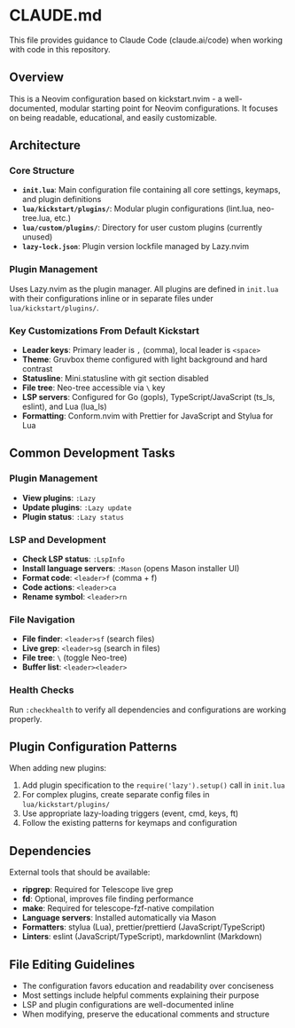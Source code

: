 # CLAUDE.md

This file provides guidance to Claude Code (claude.ai/code) when working with
code in this repository.

## Overview

This is a Neovim configuration based on kickstart.nvim - a well-documented,
modular starting point for Neovim configurations. It focuses on being readable,
educational, and easily customizable.

## Architecture

### Core Structure

- **`init.lua`**: Main configuration file containing all core settings,
  keymaps, and plugin definitions
- **`lua/kickstart/plugins/`**: Modular plugin configurations (lint.lua,
  neo-tree.lua, etc.)
- **`lua/custom/plugins/`**: Directory for user custom plugins (currently
  unused)
- **`lazy-lock.json`**: Plugin version lockfile managed by Lazy.nvim

### Plugin Management

Uses Lazy.nvim as the plugin manager. All plugins are defined in `init.lua`
with their configurations inline or in separate files under
`lua/kickstart/plugins/`.

### Key Customizations From Default Kickstart

- **Leader keys**: Primary leader is `,` (comma), local leader is `<space>`
- **Theme**: Gruvbox theme configured with light background and hard contrast
- **Statusline**: Mini.statusline with git section disabled
- **File tree**: Neo-tree accessible via `\` key
- **LSP servers**: Configured for Go (gopls), TypeScript/JavaScript (ts_ls,
  eslint), and Lua (lua_ls)
- **Formatting**: Conform.nvim with Prettier for JavaScript and Stylua for Lua

## Common Development Tasks

### Plugin Management

- **View plugins**: `:Lazy`
- **Update plugins**: `:Lazy update`
- **Plugin status**: `:Lazy status`

### LSP and Development

- **Check LSP status**: `:LspInfo`
- **Install language servers**: `:Mason` (opens Mason installer UI)
- **Format code**: `<leader>f` (comma + f)
- **Code actions**: `<leader>ca`
- **Rename symbol**: `<leader>rn`

### File Navigation

- **File finder**: `<leader>sf` (search files)
- **Live grep**: `<leader>sg` (search in files)
- **File tree**: `\` (toggle Neo-tree)
- **Buffer list**: `<leader><leader>`

### Health Checks

Run `:checkhealth` to verify all dependencies and configurations are working
properly.

## Plugin Configuration Patterns

When adding new plugins:

1. Add plugin specification to the `require('lazy').setup()` call in `init.lua`
2. For complex plugins, create separate config files in `lua/kickstart/plugins/`
3. Use appropriate lazy-loading triggers (event, cmd, keys, ft)
4. Follow the existing patterns for keymaps and configuration

## Dependencies

External tools that should be available:

- **ripgrep**: Required for Telescope live grep
- **fd**: Optional, improves file finding performance
- **make**: Required for telescope-fzf-native compilation
- **Language servers**: Installed automatically via Mason
- **Formatters**: stylua (Lua), prettier/prettierd (JavaScript/TypeScript)
- **Linters**: eslint (JavaScript/TypeScript), markdownlint (Markdown)

## File Editing Guidelines

- The configuration favors education and readability over conciseness
- Most settings include helpful comments explaining their purpose
- LSP and plugin configurations are well-documented inline
- When modifying, preserve the educational comments and structure
